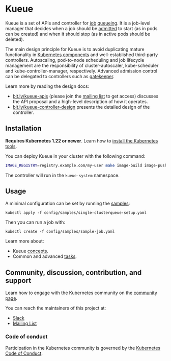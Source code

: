 # Kueue

Kueue is a set of APIs and controller for [job](docs/concepts/queued_workload.md)
[queueing](docs/concepts/README.md#queueing). It is a job-level manager that
decides when a job should be [admitted](docs/concepts/README.md#admission) to start
(as in pods can be created) and when it should stop (as in active pods should be 
deleted).

The main design principle for Kueue is to avoid duplicating mature functionality
in [Kubernetes components](https://kubernetes.io/docs/concepts/overview/components/)
and well-established third-party controllers. Autoscaling, pod-to-node scheduling and
job lifecycle management are the responsibility of cluster-autoscaler,
kube-scheduler and kube-controller-manager, respectively. Advanced
admission control can be delegated to controllers such as [gatekeeper](https://github.com/open-policy-agent/gatekeeper).

<!-- TODO(#64) Remove links to google docs once the contents have been migrated to this repo -->
Learn more by reading the design docs:
- [bit.ly/kueue-apis](https://bit.ly/kueue-apis) (please join the [mailing list](https://groups.google.com/a/kubernetes.io/g/wg-batch)
to get access) discusses the API proposal and a high-level description of how it
operates.
- [bit.ly/kueue-controller-design](https://bit.ly/kueue-controller-design)
presents the detailed design of the controller.

## Installation

**Requires Kubernetes 1.22 or newer**. Learn how to [install the Kubernetes tools](https://kubernetes.io/docs/tasks/tools/).

You can deploy Kueue in your cluster with the following command:

```sh
IMAGE_REGISTRY=registry.example.com/my-user make image-build image-push deploy
```

The controller will run in the `kueue-system` namespace.

## Usage

A minimal configuration can be set by running the [samples](config/samples):

```
kubectl apply -f config/samples/single-clusterqueue-setup.yaml
```

Then you can run a job with:

```
kubectl create -f config/samples/sample-job.yaml
```

Learn more about:
- Kueue [concepts](docs/concepts).
- Common and advanced [tasks](docs/tasks).

## Community, discussion, contribution, and support

Learn how to engage with the Kubernetes community on the [community page](http://kubernetes.io/community/).

You can reach the maintainers of this project at:

- [Slack](https://kubernetes.slack.com/messages/wg-batch)
- [Mailing List](https://groups.google.com/a/kubernetes.io/g/wg-batch)

### Code of conduct

Participation in the Kubernetes community is governed by the [Kubernetes Code of Conduct](code-of-conduct.md).
